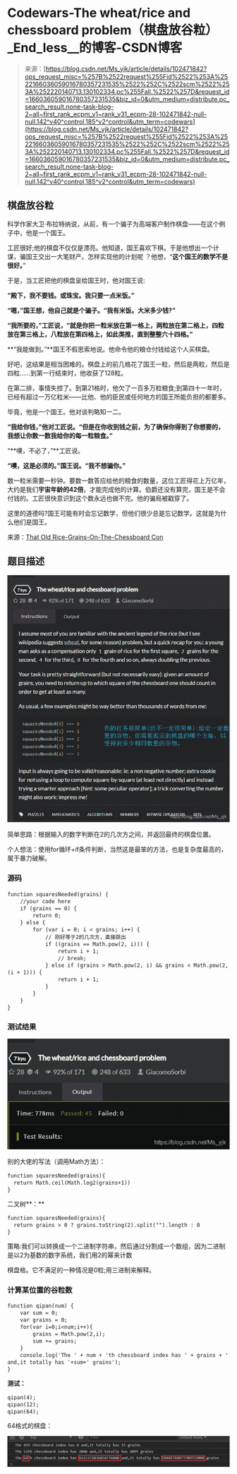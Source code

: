 <!--yml
category: codewars
date: 2022-08-13 11:40:45
-->

# Codewars-The wheat/rice and chessboard problem（棋盘放谷粒）_End_less__的博客-CSDN博客

> 来源：[https://blog.csdn.net/Ms_yjk/article/details/102471842?ops_request_misc=%257B%2522request%255Fid%2522%253A%2522166036059016780357231535%2522%252C%2522scm%2522%253A%252220140713.130102334.pc%255Fall.%2522%257D&request_id=166036059016780357231535&biz_id=0&utm_medium=distribute.pc_search_result.none-task-blog-2~all~first_rank_ecpm_v1~rank_v31_ecpm-28-102471842-null-null.142^v40^control,185^v2^control&utm_term=codewars](https://blog.csdn.net/Ms_yjk/article/details/102471842?ops_request_misc=%257B%2522request%255Fid%2522%253A%2522166036059016780357231535%2522%252C%2522scm%2522%253A%252220140713.130102334.pc%255Fall.%2522%257D&request_id=166036059016780357231535&biz_id=0&utm_medium=distribute.pc_search_result.none-task-blog-2~all~first_rank_ecpm_v1~rank_v31_ecpm-28-102471842-null-null.142^v40^control,185^v2^control&utm_term=codewars)

## 棋盘放谷粒

科学作家大卫·布拉特纳说，从前，有一个骗子为高端客户制作棋盘——在这个例子中，他是一个国王。

工匠很好;他的棋盘不仅仅是漂亮。他知道，国王喜欢下棋。于是他想出一个计谋，骗国王交出一大笔财产。怎样实现他的计划呢 ？他想，“**这个国王的数学不是很好。**”

于是，当工匠把他的棋盘呈给国王时，他对国王说:

**“殿下，我不要钱。或珠宝。我只要一点米饭。”**

**“嗯，”**国王想，他自己就是个骗子。**“我有米饭。大米多少钱?”**

**“我所要的，”**工匠说，**“就是你把一粒米放在第一格上，两粒放在第二格上，四粒放在第三格上，八粒放在第四格上，如此类推，直到整整六十四格。”**

**“我能做到。”**国王不假思索地说。他命令他的粮仓付钱给这个人买棋盘。

好吧，这结果是相当困难的。棋盘上的前几格花了国王一粒，然后是两粒，然后是四粒……到第一行结束时，他收获了128粒。

在第二排，事情失控了。到第21格时，他欠了一百多万粒粮食;到第四十一年时，已经有超过一万亿粒米——比他、他的臣民或任何地方的国王所能负担的都要多。

毕竟，他是一个国王。他对谈判略知一二。

**“我给你钱，”**他对工匠说。**“但是在你收到钱之前，为了确保你得到了你想要的，我想让你数一数我给你的每一粒粮食。”**

“**噢，不必了，”**工匠说。

**“噢，这是必须的。”**国王说。**“我不想骗你。”**

数一粒米需要一秒钟。要数一数答应给他的粮食的数量，这位工匠得花上万亿年，大约是我们**宇宙年龄的42倍**，才能完成他的计算。伯爵还没有算完，国王是不会付钱的。工匠很快意识到这个数永远也做不完。他的骗局被戳穿了。

这里的道德吗?国王可能有时会忘记数学，但他们很少总是忘记数学。这就是为什么他们是国王。

来源：[That Old Rice-Grains-On-The-Chessboard Con](https://www.npr.org/sections/krulwich/2012/09/15/160879929/that-old-rice-grains-on-the-chessboard-con-with-a-new-twist)

## **题目描述**

![](img/f203f6cae8eafd2eb6aefd2011f6d3fd.png)

简单思路：根据输入的数字判断在2的几次方之间，并返回最终的棋盘位置。

个人想法：使用for循环+if条件判断，当然这是最笨的方法，也是复杂度最高的，属于暴力破解。

### **源码**

```
function squaresNeeded(grains) {
    //your code here
    if (grains == 0) {
        return 0;
    } else {
        for (var i = 0; i < grains; i++) {
            // 刚好等于2的几次方，直接跳出
            if ((grains == Math.pow(2, i))) {
                return i + 1;
                // break;
            } else if (grains > Math.pow(2, i) && grains < Math.pow(2, (i + 1))) {
                return i + 1;
            }
        }
    }
}
```

### **测试结果**

![](img/4426e20085ae5a0af239b49aaadf6c50.png)

别的大佬的写法（调用Math方法）：

```
function squaresNeeded(grains){
  return Math.ceil(Math.log2(grains+1))
}
```

二叉树**：**

```
function squaresNeeded(grains){
  return grains > 0 ? grains.toString(2).split("").length : 0
}
```

策略:我们可以转换成一个二进制字符串，然后通过分割成一个数组，因为二进制是以2为基数的数字系统，我们用2的幂来计数

棋盘格。它不满足的一种情况是0粒;用三进制来解释。

### 计算某位置的谷粒数

```
function qipan(num) {
    var sum = 0;
    var grains = 0;
    for(var i=0;i<num;i++){
        grains = Math.pow(2,i);
        sum += grains;
    }
    console.log('The ' + num + 'th chessboard index has ' + grains + ' and,it totally has '+sum+' grains');
}
```

**测试：**

```
qipan(4);
qipan(12);
qipan(64);
```

64格式的棋盘：

![](img/cefdbb61a4405f91481c4252e8d4d5b3.png)